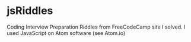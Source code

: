 # jsRiddles
Coding Interview Preparation Riddles from FreeCodeCamp site I solved.
I used JavaScript on Atom software (see Atom.io)
 
